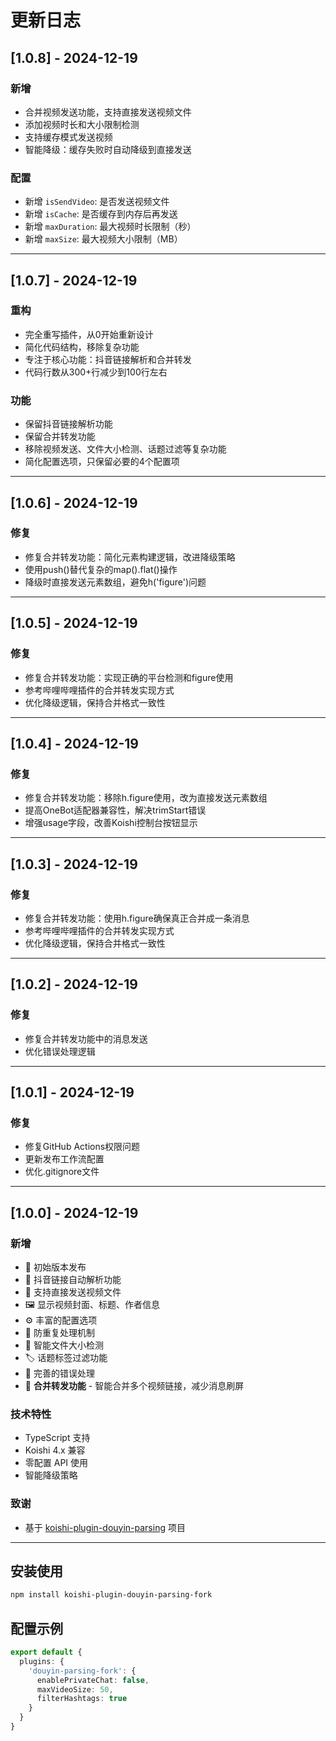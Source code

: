 # 更新日志

## [1.0.8] - 2024-12-19

### 新增
- 合并视频发送功能，支持直接发送视频文件
- 添加视频时长和大小限制检测
- 支持缓存模式发送视频
- 智能降级：缓存失败时自动降级到直接发送

### 配置
- 新增 `isSendVideo`: 是否发送视频文件
- 新增 `isCache`: 是否缓存到内存后再发送
- 新增 `maxDuration`: 最大视频时长限制（秒）
- 新增 `maxSize`: 最大视频大小限制（MB）

---

## [1.0.7] - 2024-12-19

### 重构
- 完全重写插件，从0开始重新设计
- 简化代码结构，移除复杂功能
- 专注于核心功能：抖音链接解析和合并转发
- 代码行数从300+行减少到100行左右

### 功能
- 保留抖音链接解析功能
- 保留合并转发功能
- 移除视频发送、文件大小检测、话题过滤等复杂功能
- 简化配置选项，只保留必要的4个配置项

---

## [1.0.6] - 2024-12-19

### 修复
- 修复合并转发功能：简化元素构建逻辑，改进降级策略
- 使用push()替代复杂的map().flat()操作
- 降级时直接发送元素数组，避免h('figure')问题

---

## [1.0.5] - 2024-12-19

### 修复
- 修复合并转发功能：实现正确的平台检测和figure使用
- 参考哔哩哔哩插件的合并转发实现方式
- 优化降级逻辑，保持合并格式一致性

---

## [1.0.4] - 2024-12-19

### 修复
- 修复合并转发功能：移除h.figure使用，改为直接发送元素数组
- 提高OneBot适配器兼容性，解决trimStart错误
- 增强usage字段，改善Koishi控制台按钮显示

---

## [1.0.3] - 2024-12-19

### 修复
- 修复合并转发功能：使用h.figure确保真正合并成一条消息
- 参考哔哩哔哩插件的合并转发实现方式
- 优化降级逻辑，保持合并格式一致性

---

## [1.0.2] - 2024-12-19

### 修复
- 修复合并转发功能中的消息发送
- 优化错误处理逻辑

---

## [1.0.1] - 2024-12-19

### 修复
- 修复GitHub Actions权限问题
- 更新发布工作流配置
- 优化.gitignore文件

---

## [1.0.0] - 2024-12-19

### 新增
- 🎉 初始版本发布
- 🔗 抖音链接自动解析功能
- 🎥 支持直接发送视频文件
- 🖼️ 显示视频封面、标题、作者信息
- ⚙️ 丰富的配置选项
- 🚫 防重复处理机制
- 📏 智能文件大小检测
- 🏷️ 话题标签过滤功能
- 🐛 完善的错误处理
- 📱 **合并转发功能** - 智能合并多个视频链接，减少消息刷屏

### 技术特性
- TypeScript 支持
- Koishi 4.x 兼容
- 零配置 API 使用
- 智能降级策略

### 致谢
- 基于 [koishi-plugin-douyin-parsing](https://www.npmjs.com/package/koishi-plugin-douyin-parsing) 项目

---

## 安装使用

```bash
npm install koishi-plugin-douyin-parsing-fork
```

## 配置示例

```typescript
export default {
  plugins: {
    'douyin-parsing-fork': {
      enablePrivateChat: false,
      maxVideoSize: 50,
      filterHashtags: true
    }
  }
}
```
